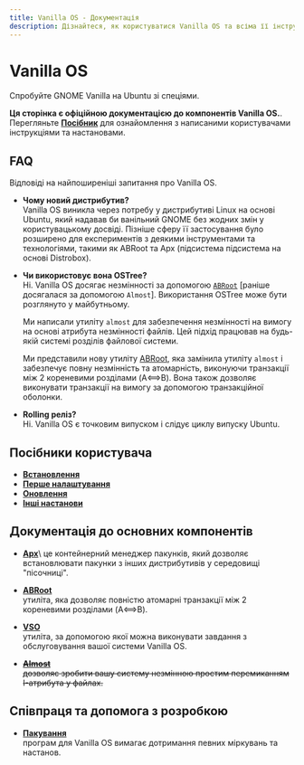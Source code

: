 ```yaml
---
title: Vanilla OS - Документація
description: Дізнайтеся, як користуватися Vanilla OS та всіма її інструментами і налаштуваннями.
---
```


# Vanilla OS

Спробуйте GNOME Vanilla на Ubuntu зі спеціями.

**Ця сторінка є офіційною документацією до компонентів Vanilla OS.**\.
Перегляньте [**Посібник**](https://handbook.vanillaos.org) для ознайомлення з написаними користувачами інструкціями та настановами.

## FAQ

Відповіді на найпоширеніші запитання про Vanilla OS.

- **Чому новий дистрибутив?**\
  Vanilla OS виникла через потребу у дистрибутиві Linux на основі Ubuntu, який 
  надавав би ванільний GNOME без жодних змін у користувацькому досвіді.
  Пізніше сферу її застосування було розширено для експериментів з деякими інструментами та 
  технологіями, такими як ABRoot та Apx (підсистема 
  підсистема на основі Distrobox).
  
- **Чи використовує вона OSTree?**\
  Ні. Vanilla OS досягає незмінності за допомогою [``ABRoot``](https://github.com/Vanilla-OS/ABRoot) [раніше досягалася за допомогою ``Almost``]. Використання OSTree може бути розглянуто у майбутньому.
 
  Ми написали утиліту `almost` для забезпечення незмінності на вимогу на основі атрибута незмінності файлів.
  Цей підхід працював на будь-якій системі розділів 
  файлової системи.
  
  Ми представили нову утиліту [ABRoot](https://github.com/Vanilla-OS/ABRoot), яка замінила утиліту `almost` і забезпечує повну незмінність та атомарність, виконуючи транзакції між 2 кореневими розділами (A⟺B). Вона також дозволяє виконувати транзакції на вимогу за допомогою транзакційної оболонки.
  
- **Rolling реліз?**\
  Ні. Vanilla OS є точковим випуском і слідує циклу випуску Ubuntu.

## Посібники користувача

- **[Встановлення](https://handbook.vanillaos.org/2022/11/05/installation.html)**
- **[Перше налаштування](https://handbook.vanillaos.org/2022/11/18/first-setup.html)**
- **[Оновлення](https://handbook.vanillaos.org/2022/12/10/updates.html)**
- **[Інші настанови](https://handbook.vanillaos.org/)**

## Документація до основних компонентів

- **[Apx](/docs/apx)**\\
  це контейнерний менеджер пакунків, який дозволяє встановлювати пакунки з інших дистрибутивів у середовищі "пісочниці".

- **[ABRoot](/docs/ABRoot)**\
  утиліта, яка дозволяє повністю атомарні транзакції між 2 кореневими розділами (A⟺B).

- **[VSO](/docs/vso)**\
  утиліта, за допомогою якої можна виконувати завдання з обслуговування вашої системи Vanilla OS.

- ~~**[Almost](/docs/almost)**~~\
  ~~дозволяє зробити вашу систему незмінною простим перемиканням I-атрибута у файлах.~~

## Співпраця та допомога з розробкою

- **[Пакування](/docs/packaging)**\
  програм для Vanilla OS вимагає дотримання певних міркувань та настанов.
